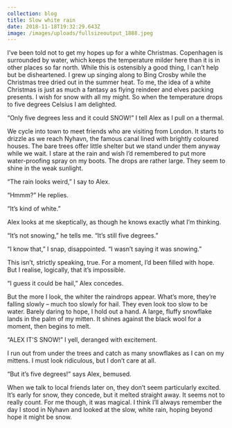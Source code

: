 ```yaml
---
collection: blog
title: Slow white rain
date: 2018-11-18T19:32:29.643Z
image: /images/uploads/fullsizeoutput_1888.jpeg
---
```

I’ve been told not to get my hopes up for a white Christmas. Copenhagen is surrounded by water, which keeps the temperature milder here than it is in other places so far north. While this is ostensibly a good thing, I can’t help but be disheartened. I grew up singing along to Bing Crosby while the Christmas tree dried out in the summer heat. To me, the idea of a white Christmas is just as much a fantasy as flying reindeer and elves packing presents. I wish for snow with all my might. So when the temperature drops to five degrees Celsius I am delighted.

“Only five degrees less and it could SNOW!” I tell Alex as I pull on a thermal.

We cycle into town to meet friends who are visiting from London. It starts to drizzle as we reach Nyhavn, the famous canal lined with brightly coloured houses. The bare trees offer little shelter but we stand under them anyway while we wait. I stare at the rain and wish I’d remembered to put more water-proofing spray on my boots. The drops are rather large. They seem to shine in the weak sunlight. 

“The rain looks weird,” I say to Alex.

“Hmmm?” He replies.

“It’s kind of white.”

Alex looks at me skeptically, as though he knows exactly what I’m thinking. 

“It’s not snowing,” he tells me. “It’s still five degrees.”

“I know that,” I snap, disappointed. “I wasn’t saying it was snowing.”

This isn’t, strictly speaking, true. For a moment, I’d been filled with hope. But I realise, logically, that it’s impossible.

“I guess it could be hail,” Alex concedes.

But the more I look, the whiter the raindrops appear. What’s more, they’re falling slowly – much too slowly for hail. They even look too slow to be water. Barely daring to hope, I hold out a hand. A large, fluffy snowflake lands in the palm of my mitten. It shines against the black wool for a moment, then begins to melt.

“ALEX IT'S SNOW!” I yell, deranged with excitement.

I run out from under the trees and catch as many snowflakes as I can on my mittens. I must look ridiculous, but I don’t care at all. 

“But it’s five degrees!” says Alex, bemused. 

When we talk to local friends later on, they don’t seem particularly excited. It’s early for snow, they concede, but it melted straight away. It seems not to really count. For me though, it was magical. I think I’ll always remember the day I stood in Nyhavn and looked at the slow, white rain, hoping beyond hope it might be snow.
